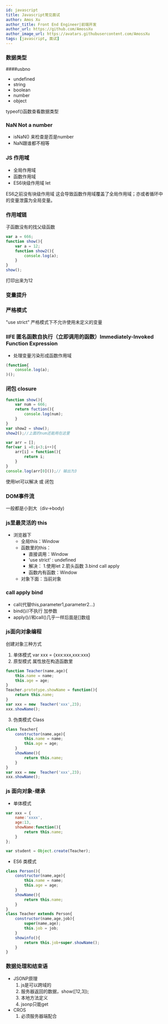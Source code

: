 ```yaml
---
id: javascript
title: Javascript常见面试
author: Amos Xu
author_title: Front End Engineer|前端开发
author_url: https://github.com/AmossXu
author_image_url: https://avatars.githubusercontent.com/AmossXu
tags: [javascript, 面试]
---
```


### 数据类型
####usbno
- undefined
- string
- boolean
- number
- object

typeof()函数查看数据类型

<!--truncate-->


### NaN  Not a number

- isNaN() 来检查是否是number
- NaN跟谁都不相等


### JS 作用域
- 全局作用域
- 函数作用域
- ES6块级作用域  let

ES6之前没有块级作用域  这会导致函数作用域覆盖了全局作用域；亦或者循环中的变量泄露为全局变量。

### 作用域链
子函数没有的找父级函数

```javascript
var a = 666;
function show(){
    var a = 12;
    function show2(){
        console.log(a);
    }
}
show();
```
打印出来为12

### 变量提升

### 严格模式
"use strict" 严格模式下不允许使用未定义的变量

### IIFE 匿名函数自执行（立即调用的函数）Immediately-Invoked Function Expression
- 处理变量污染形成函数作用域
```javascript
(function{
    console.log(a);
)();
```

### 闭包 closure
```javascript
function show(){
    var num = 666;
    return fuction(){
        console.log(num);
    }
}
var show2 = show();
show2();//上面的num还能用在这里 
```

```javascript
var arr = [];
for(var i =0;i<3;i++){
    arr[i] = function(){
        return i;
    }
}
console.log(arr[0]());// 输出为3
```
使用let可以解决 或 闭包

### DOM事件流
一般都是小到大（div->body)

### js里最灵活的   this
- 浏览器下
    - 全局this：Window
    - 函数里的this：
        - 直接调用：Window
        - 'use strict' : undefined
        - 解决：
                1.使用let
                2.箭头函数
                3.bind call apply
        - 函数内有函数：Window 
    - 对象下面：当前对象
    
### call apply bind

- call(代替this,parameter1,parameter2...) 
- bind()//不执行 加参数
- apply()//和call()几乎一样后面是[]数组

### js面向对象编程
创建对象三种方式
1. 单体模式 var xxx = {xxx:xxx,xxx:xxx}
2. 原型模式 属性放在构造函数里
```javascript
function Teacher(name,age){
    this.name = name;
    this.age = age;
}
Teacher.prototype.showName = function(){
    return this.name;
}
var xxx = new  Teacher('xxx',23);
xxx.showName();
```
3. 伪类模式  Class
```javascript
class Teacher{
    constructor(name,age){
        this.name = name;
        this.age = age;
    }
    showName(){
        return this.name;
    }
}
var xxx = new  Teacher('xxx',23);
xxx.showName();
```

### js 面向对象-继承

- 单体模式
```javascript
var xxx = {
    name:'xxxx',
    age:13,
    showName:function(){
        return this.name;
    }
};

var student = Object.create(Teacher);
```
- ES6 类模式
```javascript
class Person(){
    constructor(name,age){
        this.name = name;
        this.age = age;
    }
    showName(){
        return this.name;
    }
}
class Teacher extends Person{
    constructor(name,age,job){
        super(name,age);
        this.job = job;
    }
    showinfo(){
        return this.job+super.showName();
    }
}
```

### 数据处理和结束语


  - JSONP原理
     1.  js是可以跨域的
     2.  服务器返回的数据，show([12,3]);
     3.  本地方法定义
     4.  jsonp只能get
  - CROS
     1. 必须服务器端配合